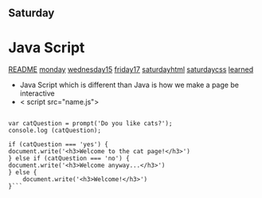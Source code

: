 ## Saturday ## 
# Java Script

[README](./README.md)
[monday](./monday.md)
[wednesday15](./wednesday15.md)
[friday17](./friday17.md)
[saturdayhtml](./saturdayhtml.md)
[saturdaycss](./saturdaycss.md)
[learned](./learned.md)


* Java Script which is different than Java is how we make a page be interactive 
* < script src="name.js"> </script > 

```console.log('This is my cat');

var catQuestion = prompt('Do you like cats?');
console.log (catQuestion);

if (catQuestion === 'yes') {
document.write('<h3>Welcome to the cat page!</h3>')
} else if (catQuestion === 'no') {
document.write('<h3>Welcome anyway...</h3>')
} else {
    document.write('<h3>Welcome!</h3>')
}```

